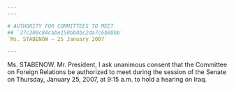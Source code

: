 ```yaml
---
---

# AUTHORITY FOR COMMITTEES TO MEET
## `37c300c84cabe150bb8bc2da7c6b88bb`
`Ms. STABENOW — 25 January 2007`

---
```



Ms. STABENOW. Mr. President, I ask unanimous consent that the 
Committee on Foreign Relations be authorized to meet during the session 
of the Senate on Thursday, January 25, 2007, at 9:15 a.m. to hold a 
hearing on Iraq.
